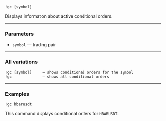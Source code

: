 ```
!gc [symbol]
```

Displays information about active conditional orders.

---

### Parameters

- `symbol` — trading pair

---

### All variations

```
!gc [symbol]     — shows conditional orders for the symbol
!gc              — shows all conditional orders
```

---

### Examples

```
!gc hbarusdt
```

This command displays conditional orders for `HBARUSDT`.
